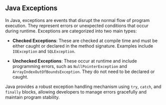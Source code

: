 ## Java Exceptions

In Java, exceptions are events that disrupt the normal flow of program
execution. They represent errors or unexpected conditions that occur during
runtime. Exceptions are categorized into two main types:

- **Checked Exceptions**: These are checked at compile time and must be either
  caught or declared in the method signature. Examples include
  `IOException` and `SQLException`.

- **Unchecked Exceptions**: These occur at runtime and include programming
  errors, such as `NullPointerException` and
  `ArrayIndexOutOfBoundsException`. They do not need to be declared or caught.

Java provides a robust exception handling mechanism using `try`, `catch`, and
`finally` blocks, allowing developers to manage errors gracefully and maintain
program stability.
